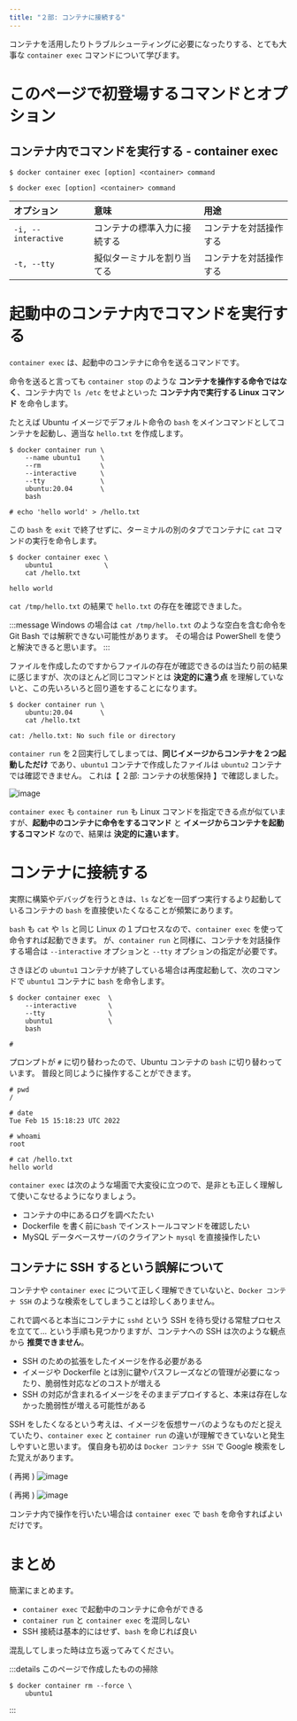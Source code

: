 ```yaml
---
title: "２部: コンテナに接続する"
---
```


コンテナを活用したりトラブルシューティングに必要になったりする、とても大事な `container exec` コマンドについて学びます。

# このページで初登場するコマンドとオプション
## コンテナ内でコマンドを実行する - container exec
```:新コマンド
$ docker container exec [option] <container> command
```

```:旧コマンド
$ docker exec [option] <container> command
```

オプション | 意味 | 用途  
:-- | :-- | :--
`-i, --interactive`   | コンテナの標準入力に接続する | コンテナを対話操作する
`-t, --tty`   | 擬似ターミナルを割り当てる   | コンテナを対話操作する

# 起動中のコンテナ内でコマンドを実行する
`container exec` は、起動中のコンテナに命令を送るコマンドです。

命令を送ると言っても `container stop` のような **コンテナを操作する命令ではなく**、コンテナ内で `ls /etc` をせよといった **コンテナ内で実行する Linux コマンド** を命令します。

たとえば Ubuntu イメージでデフォルト命令の `bash` をメインコマンドとしてコンテナを起動し、適当な `hello.txt` を作成します。

```:Host Machine
$ docker container run \
    --name ubuntu1     \
    --rm               \
    --interactive      \
    --tty              \
    ubuntu:20.04       \
    bash

# echo 'hello world' > /hello.txt
```

この `bash` を `exit` で終了せずに、ターミナルの別のタブでコンテナに `cat` コマンドの実行を命令します。

```:Host Machine
$ docker container exec \
    ubuntu1             \
    cat /hello.txt
    
hello world
```

`cat /tmp/hello.txt` の結果で `hello.txt` の存在を確認できました。

:::message
Windows の場合は `cat /tmp/hello.txt` のような空白を含む命令を Git Bash では解釈できない可能性があります。
その場合は PowerShell を使うと解決できると思います。
:::

ファイルを作成したのですからファイルの存在が確認できるのは当たり前の結果に感じますが、次のほとんど同じコマンドとは **決定的に違う点** を理解していないと、この先いろいろと回り道をすることになります。


```:Host Machine
$ docker container run \
    ubuntu:20.04       \
    cat /hello.txt

cat: /hello.txt: No such file or directory
```

`container run` を２回実行してしまっては、**同じイメージからコンテナを２つ起動しただけ** であり、`ubuntu1` コンテナで作成したファイルは `ubuntu2` コンテナでは確認できません。
これは【 ２部: コンテナの状態保持 】で確認しました。

![image](/images/structure/structure.047.jpeg)

`container exec` も `container run` も Linux コマンドを指定できる点が似ていますが、**起動中のコンテナに命令をするコマンド** と **イメージからコンテナを起動するコマンド** なので、結果は **決定的に違います**。

# コンテナに接続する
実際に構築やデバッグを行うときは、`ls` などを一回ずつ実行するより起動しているコンテナの `bash` を直接使いたくなることが頻繁にあります。

`bash` も `cat` や `ls` と同じ Linux の１プロセスなので、`container exec` を使って命令すれば起動できます。
が、`container run` と同様に、コンテナを対話操作する場合は `--interactive` オプションと `--tty` オプションの指定が必要です。

さきほどの `ubuntu1` コンテナが終了している場合は再度起動して、次のコマンドで `ubuntu1` コンテナに `bash` を命令します。

```:Host Machine
$ docker container exec  \
    --interactive        \
    --tty                \
    ubuntu1              \
    bash

#
```

プロンプトが `#` に切り替わったので、Ubuntu コンテナの `bash` に切り替わっています。
普段と同じように操作することができます。

```:Container
# pwd
/

# date
Tue Feb 15 15:18:23 UTC 2022

# whoami
root

# cat /hello.txt
hello world
```

`container exec` は次のような場面で大変役に立つので、是非とも正しく理解して使いこなせるようになりましょう。

- コンテナの中にあるログを調べたたい
- Dockerfile を書く前に`bash` でインストールコマンドを確認したい
- MySQL データベースサーバのクライアント `mysql` を直接操作したい

## コンテナに SSH するという誤解について
コンテナや `container exec` について正しく理解できていないと、`Docker コンテナ SSH` のような検索をしてしまうことは珍しくありません。

これで調べると本当にコンテナに `sshd` という SSH を待ち受ける常駐プロセスを立てて... という手順も見つかりますが、コンテナへの SSH は次のような観点から **推奨できません**。

- SSH のための拡張をしたイメージを作る必要がある
- イメージや Dockerfile とは別に鍵やパスフレーズなどの管理が必要になったり、脆弱性対応などのコストが増える
- SSH の対応が含まれるイメージをそのままデプロイすると、本来は存在しなかった脆弱性が増える可能性がある

SSH をしたくなるという考えは、イメージを仮想サーバのようなものだと捉えていたり、`container exec` と `container run` の違いが理解できていないと発生しやすいと思います。
僕自身も初めは `Docker コンテナ SSH` で Google 検索をした覚えがあります。

( 再掲 )
![image](/images/structure/structure.027.jpeg)

( 再掲 )
![image](/images/structure/structure.029.jpeg)

コンテナ内で操作を行いたい場合は `container exec` で `bash` を命令すればよいだけです。

# まとめ
簡潔にまとめます。

- `container exec` で起動中のコンテナに命令ができる
- `container run` と `container exec` を混同しない
- SSH 接続は基本的にはせず、`bash` を命じれば良い

混乱してしまった時は立ち返ってみてください。

:::details このページで作成したものの掃除
```:Host Machine
$ docker container rm --force \
    ubuntu1
```
:::

